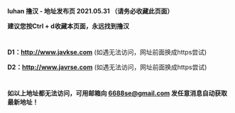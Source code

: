 ****luhan 撸汉 - 地址发布页 2021.05.31 （请务必收藏此页面）****

****建议您按Ctrl + d收藏本页面，永远找到撸汉****

#

****D1：http://www.javkse.com**** (如遇无法访问，网址前面换成https尝试)

****D2：http://www.javrse.com**** (如遇无法访问，网址前面换成https尝试)

#

****如以上地址都无法访问，可用邮箱向 6688se@gmail.com 发任意消息自动获取最新地址！****
